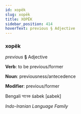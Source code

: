 ```yaml
---
id: xopëk
slug: xopëk
title: XOPËK
sidebar_position: 414
hoverText: previous § Adjective
---
```


### xopëk

*previous* **§** Adjective

**Verb**: to be previous/former

**Noun**: previousness/antecedence

**Modifier**: previous/former

Bengali সাবেক śabek [ɕabek]

*Indo-Iranian Language Family*
